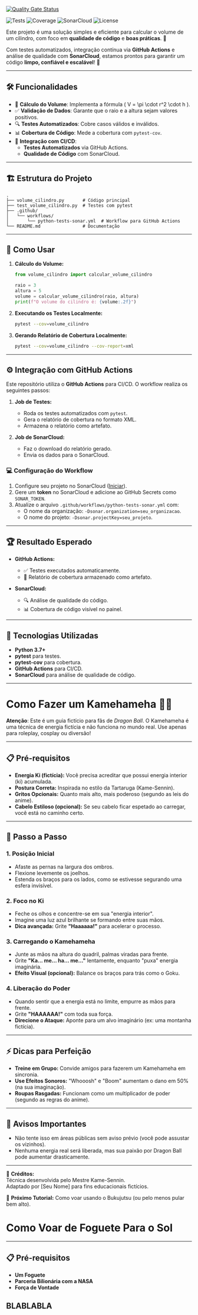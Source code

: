 [![Quality Gate Status](https://sonarcloud.io/api/project_badges/measure?project=paulossjunior_calculovolume&metric=alert_status)](https://sonarcloud.io/summary/new_code?id=paulossjunior_calculovolume)


![Tests](https://img.shields.io/github/actions/workflow/status/paulossjunior/calculovolume/python-tests-sonar.yml?label=Tests&logo=github)
![Coverage](https://img.shields.io/badge/Coverage-100%25-brightgreen?logo=codecov)
![SonarCloud](https://img.shields.io/badge/SonarCloud-Passing-brightgreen?logo=sonarcloud)
![License](https://img.shields.io/badge/License-MIT-blue)

Este projeto é uma solução simples e eficiente para calcular o volume de um cilindro, com foco em **qualidade de código** e **boas práticas**. 🎯

Com testes automatizados, integração contínua via **GitHub Actions** e análise de qualidade com **SonarCloud**, estamos prontos para garantir um código **limpo, confiável e escalável**! 🚀

---

## 🛠️ Funcionalidades

- 📐 **Cálculo do Volume**: Implementa a fórmula \( V = \pi \cdot r^2 \cdot h \).
- ✅ **Validação de Dados**: Garante que o raio e a altura sejam valores positivos.
- 🔍 **Testes Automatizados**: Cobre casos válidos e inválidos.
- 📊 **Cobertura de Código**: Mede a cobertura com `pytest-cov`.
- 🤖 **Integração com CI/CD**:
  - **Testes Automatizados** via GitHub Actions.
  - **Qualidade de Código** com SonarCloud.

---

## 🏗️ Estrutura do Projeto

```
.
├── volume_cilindro.py       # Código principal
├── test_volume_cilindro.py  # Testes com pytest
├── .github/
│   └── workflows/
│       └── python-tests-sonar.yml  # Workflow para GitHub Actions
└── README.md                # Documentação
```

---

## 🧩 Como Usar

1. **Cálculo do Volume:**

   ```python
   from volume_cilindro import calcular_volume_cilindro

   raio = 3
   altura = 5
   volume = calcular_volume_cilindro(raio, altura)
   print(f"O volume do cilindro é: {volume:.2f}")
   ```

2. **Executando os Testes Localmente:**

   ```bash
   pytest --cov=volume_cilindro
   ```

3. **Gerando Relatório de Cobertura Localmente:**

   ```bash
   pytest --cov=volume_cilindro --cov-report=xml
   ```

---

## ⚙️ Integração com GitHub Actions

Este repositório utiliza o **GitHub Actions** para CI/CD. O workflow realiza os seguintes passos:

1. **Job de Testes:**
   - Roda os testes automatizados com `pytest`.
   - Gera o relatório de cobertura no formato XML.
   - Armazena o relatório como artefato.

2. **Job de SonarCloud:**
   - Faz o download do relatório gerado.
   - Envia os dados para o SonarCloud.

### 💻 Configuração do Workflow

1. Configure seu projeto no SonarCloud ([Iniciar](https://sonarcloud.io/)).
2. Gere um **token** no SonarCloud e adicione ao GitHub Secrets como `SONAR_TOKEN`.
3. Atualize o arquivo `.github/workflows/python-tests-sonar.yml` com:
   - O nome da organização: `-Dsonar.organization=seu_organizacao`.
   - O nome do projeto: `-Dsonar.projectKey=seu_projeto`.

---

## 🏆 Resultado Esperado

- **GitHub Actions:** 
  - ✅ Testes executados automaticamente.
  - 📂 Relatório de cobertura armazenado como artefato.

- **SonarCloud:** 
  - 🔍 Análise de qualidade do código.
  - 📊 Cobertura de código visível no painel.

---

## 🚀 Tecnologias Utilizadas

- **Python 3.7+**
- **pytest** para testes.
- **pytest-cov** para cobertura.
- **GitHub Actions** para CI/CD.
- **SonarCloud** para análise de qualidade de código.

---
# Como Fazer um Kamehameha 🐉💥

**Atenção**: Este é um guia fictício para fãs de *Dragon Ball*. O Kamehameha é uma técnica de energia fictícia e não funciona no mundo real. Use apenas para roleplay, cosplay ou diversão!

---

## 📋 Pré-requisitos
- **Energia Ki (fictícia):** Você precisa acreditar que possui energia interior (ki) acumulada.
- **Postura Correta:** Inspirada no estilo da Tartaruga (Kame-Sennin).
- **Gritos Opcionais:** Quanto mais alto, mais poderoso (segundo as leis do anime).
- **Cabelo Estiloso (opcional):** Se seu cabelo ficar espetado ao carregar, você está no caminho certo.

---

## 🐢 Passo a Passo

### 1. **Posição Inicial**
- Afaste as pernas na largura dos ombros.
- Flexione levemente os joelhos.
- Estenda os braços para os lados, como se estivesse segurando uma esfera invisível.

### 2. **Foco no Ki**
- Feche os olhos e concentre-se em sua "energia interior".
- Imagine uma luz azul brilhante se formando entre suas mãos.
- **Dica avançada:** Grite **"Haaaaaa!"** para acelerar o processo.

### 3. **Carregando o Kamehameha**
- Junte as mãos na altura do quadril, palmas viradas para frente.
- Grite **"Ka... me... ha... me..."** lentamente, enquanto "puxa" energia imaginária.
- **Efeito Visual (opcional):** Balance os braços para trás como o Goku.

### 4. **Liberação do Poder**
- Quando sentir que a energia está no limite, empurre as mãos para frente.
- Grite **"HAAAAAA!"** com toda sua força.
- **Direcione o Ataque:** Aponte para um alvo imaginário (ex: uma montanha fictícia).

---

## ⚡ Dicas para Perfeição
- **Treine em Grupo:** Convide amigos para fazerem um Kamehameha em sincronia.
- **Use Efeitos Sonoros:** "Whooosh" e "Boom" aumentam o dano em 50% (na sua imaginação).
- **Roupas Rasgadas:** Funcionam como um multiplicador de poder (segundo as regras do anime).

---

## 🚫 Avisos Importantes
- Não tente isso em áreas públicas sem aviso prévio (você pode assustar os vizinhos).
- Nenhuma energia real será liberada, mas sua paixão por Dragon Ball pode aumentar drasticamente.

---

🌌 **Créditos:**  
Técnica desenvolvida pelo Mestre Kame-Sennin.  
Adaptado por [Seu Nome] para fins educacionais fictícios.  

🔄 **Próximo Tutorial:** Como voar usando o Bukujutsu (ou pelo menos pular bem alto).

# Como Voar de Foguete Para o Sol

---

## 📋 Pré-requisitos
- **Um Foguete**
- **Parceria Bilionária com a NASA**
- **Força de Vontade**

## BLABLABLA